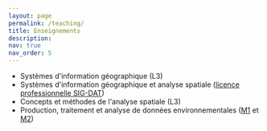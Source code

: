 ```yaml
---
layout: page
permalink: /teaching/
title: Enseignements
description:
nav: true
nav_order: 5
---
```


- Systèmes d'information géographique (L3)
- Systèmes d'information géographique et analyse spatiale ([licence professionnelle SIG-DAT](http://seggat.unicaen.fr/inscription-et-formations-2016/licence-professionnelle-sig-dat/))
- Concepts et méthodes de l'analyse spatiale (L3)
- Production, traitement et analyse de données environnementales ([M1](https://uniform.unicaen.fr/catalogue/formation/master/7032-master-geo.--amenagement--envt.-et-developpement-p.-environnement--risques-et-diagnostics-territoriaux?s=SEGGAT) et [M2](https://uniform.unicaen.fr/catalogue/formation/master/7032-master-geo.--amenagement--envt.-et-developpement-p.-environnement--risques-et-diagnostics-territoriaux?s=SEGGAT))
